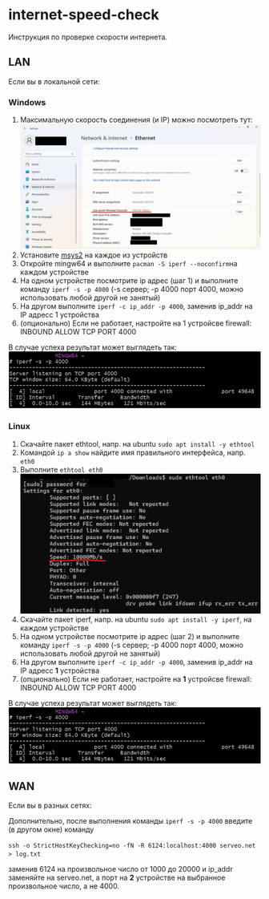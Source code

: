 # internet-speed-check
Инструкция по проверке скорости интернета.

## LAN
Если вы в локальной сети:

### Windows
1. Максимальную скорость соединения (и IP) можно посмотреть тут:
  ![ether](./ETHER.png)
2. Установите [msys2](https://github.com/msys2/msys2-installer/releases/download/2024-12-08/msys2-x86_64-20241208.exe) на каждое из устройств
3. Откройте mingw64 и выполните `pacman -S iperf --noconfirm`на каждом устройстве
4. На одном устройстве посмотрите ip адрес (шаг 1) и выполните команду `iperf -s -p 4000` (-s сервер; -p 4000 порт 4000, можно использовать любой другой не занятый)
5. На другом выполните `iperf -c ip_addr -p 4000`, заменив ip_addr на IP адресс 1 устройства
6. (опционально) Если не работает, настройте на 1 устройсве firewall: INBOUND ALLOW TCP PORT 4000
   
В случае успеха результат может выглядеть так:
![iperfW](./iperf.png)

### Linux
1. Скачайте пакет ethtool, напр. на ubuntu `sudo apt install -y ethtool`
2. Командой `ip a show` найдите имя правильного интерфейса, напр. `eth0`
3. Выполните `ethtool eth0`
   ![ethtool](ethtool.png)
5. Скачайте пакет iperf, напр. на ubuntu `sudo apt install -y iperf`, на каждом устройстве
6. На одном устройстве посмотрите ip адрес (шаг 2) и выполните команду `iperf -s -p 4000` (-s сервер; -p 4000 порт 4000, можно использовать любой другой не занятый)
7. На другом выполните `iperf -c ip_addr -p 4000`, заменив ip_addr на IP адресс **1** устройства
8. (опционально) Если не работает, настройте на **1** устройсве firewall: INBOUND ALLOW TCP PORT 4000
   
В случае успеха результат может выглядеть так:
![iperfL](./iperf.png)

## WAN
Если вы в разных сетях:

Дополнительно, после выполнения команды `iperf -s -p 4000` введите (в другом окне) команду

`ssh -o StrictHostKeyChecking=no -fN -R 6124:localhost:4000 serveo.net > log.txt`

заменив 6124 на произвольное число от 1000 до 20000 и ip_addr заменяйте на serveo.net, а порт на **2** устройстве на выбранное произвольное число, а не 4000.
